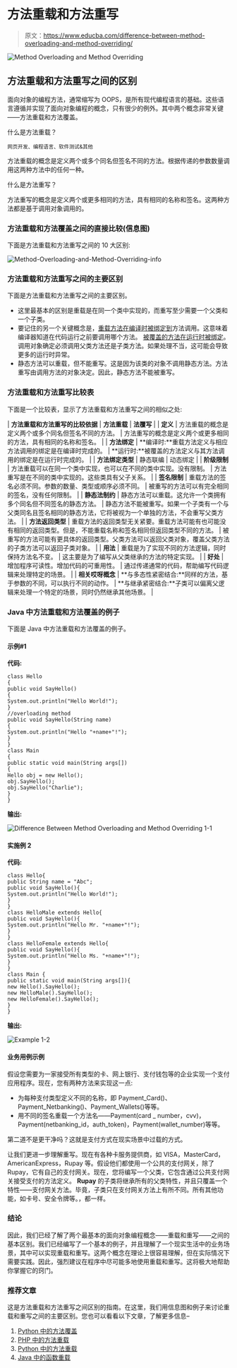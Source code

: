 # 方法重载和方法重写

> 原文：<https://www.educba.com/difference-between-method-overloading-and-method-overriding/>

![Method Overloading and Method Overriding](img/9c57fdcde6f15bb950ea32e0f3babfe2.png)



## 方法重载和方法重写之间的区别

面向对象的编程方法，通常缩写为 OOPS，是所有现代编程语言的基础。这些语言遵循并实现了面向对象编程的概念，只有很少的例外。其中两个概念非常关键——方法重载和方法覆盖。

什么是方法重载？

<small>网页开发、编程语言、软件测试&其他</small>

方法重载的概念是定义两个或多个同名但签名不同的方法。根据传递的参数数量调用这两种方法中的任何一种。

什么是方法重写？

方法重写的概念是定义两个或更多相同的方法，具有相同的名称和签名。这两种方法都是基于调用对象调用的。

### 方法重载和方法覆盖之间的直接比较(信息图)

下面是方法重载和方法重写之间的 10 大区别:

![Method-Overloading-and-Method-Overriding-info](img/5eabc129a6a79556856cc6a43ffb5201.png)



### 方法重载和方法重写之间的主要区别

下面是方法重载和方法重写之间的主要区别。

*   这里最基本的区别是重载是在同一个类中实现的，而重写至少需要一个父类和一个子类。
*   要记住的另一个关键概念是，[重载方法在编译时被绑定到](https://www.educba.com/method-overloading-in-java/)方法调用。这意味着编译器知道在代码运行之前要调用哪个方法。
    [被覆盖的方法在运行时被绑定](https://www.educba.com/method-overriding-in-java/)。调用对象确定必须调用父类方法还是子类方法。如果处理不当，这可能会导致更多的运行时异常。
*   静态方法可以重载，但不能重写。这是因为该类的对象不调用静态方法。方法重写由调用方法的对象决定。因此，静态方法不能被重写。

### 方法重载和方法重写比较表

下面是一个比较表，显示了方法重载和方法重写之间的相似之处:

| ****方法重载和方法重写的比较依据**** | ****方法重载**** | ****法覆写**** |
| ****定义**** | 方法重载的概念是定义两个或多个同名但签名不同的方法。 | 方法重写的概念是定义两个或更多相同的方法，具有相同的名称和签名。 |
| ****方法绑定**** | **编译时:**重载方法定义与相应方法调用的绑定是在编译时完成的。 | **运行时:**被覆盖的方法定义与其方法调用的绑定是在运行时完成的。 |
| ****方法绑定类型**** | 静态联编 | 动态绑定 |
| ****阶级限制**** | 方法重载可以在同一个类中实现，也可以在不同的类中实现。没有限制。 | 方法重写是在不同的类中实现的。这些类具有父子关系。 |
| ****签名限制**** | 重载方法的签名必须不同。参数的数量、类型或顺序必须不同。 | 被重写的方法可以有完全相同的签名，没有任何限制。 |
| ****静态法制约**** | 静态方法可以重载。这允许一个类拥有多个同名但不同签名的静态方法。 | 静态方法不能被重写。如果一个子类有一个与父类同名且签名相同的静态方法，它将被视为一个单独的方法，不会重写父类方法。 |
| ****方法返回类型**** | 重载方法的返回类型无关紧要。重载方法可能有也可能没有相同的返回类型。但是，不能重载名称和签名相同但返回类型不同的方法。 | 被重写的方法可能有更具体的返回类型。父类方法可以返回父类对象，覆盖父类方法的子类方法可以返回子类对象。 |
| ****用法**** | 重载是为了实现不同的方法逻辑，同时保持方法名不变。 | 这主要是为了编写从父类继承的方法的特定实现。 |
| ****好处**** | 增加程序可读性。增加代码的可重用性。 | 通过传递通常的代码，帮助编写代码逻辑来处理特定的场景。 |
| ****相关哎呀概念**** | **与多态性紧密结合:**同样的方法，基于参数的不同，可以执行不同的动作。 | **与继承紧密结合:**子类可以偏离父逻辑来处理一个特定的场景，同时仍然继承其他场景。 |

### Java 中方法重载和方法覆盖的例子

下面是 Java 中方法重载和方法覆盖的例子。

#### 示例#1

**代码:**

```
class Hello
{
public void SayHello()
{
System.out.println("Hello World!");
}
//overloading method
public void SayHello(String name)
{
System.out.println("Hello "+name+"!");
}
}
class Main
{
public static void main(String args[])
{
Hello obj = new Hello();
obj.SayHello();
obj.SayHello("Charlie");
}
}
```

**输出:**

![Difference Between Method Overloading and Method Overriding 1-1](img/9cbf13aa7288313926ef90d817543047.png)



#### 实施例 2

**代码:**

```
class Hello{
public String name = "Abc";
public void SayHello(){
System.out.println("Hello World!");
}
}
class HelloMale extends Hello{
public void SayHello(){
System.out.println("Hello Mr. "+name+"!");
}
}
class HelloFemale extends Hello{
public void SayHello(){
System.out.println("Hello Ms. "+name+"!");
}
}
class Main {
public static void main(String args[]){
new Hello().SayHello();
new HelloMale().SayHello();
new HelloFemale().SayHello();
}
}
```

**输出:**

![Example 1-2](img/4fbad95c25ff08dc962812b75acee9fa.png)



#### 业务用例示例

假设您需要为一家接受所有类型的卡、网上银行、支付钱包等的企业实现一个支付应用程序。现在，您有两种方法来实现这一点:

*   为每种支付类型定义不同的名称，即 Payment_Card()、Payment_Netbanking()、Payment_Wallets()等等。
*   用不同的签名重载一个方法名——Payment(card _ number，cvv)，Payment(netbanking_id，auth_token)，Payment(wallet_number)等等。

第二道不是更干净吗？这就是支付方式在现实场景中过载的方式。

让我们更进一步理解重写。现在有各种卡服务提供商，如 VISA，MasterCard，AmericanExpress，Rupay 等。假设他们都使用一个公共的支付网关，除了 Rupay，它有自己的支付网关。现在，您将编写一个父类，它包含通过公共支付网关接受支付的方法定义。 **Rupay** 的子类将继承所有的父类特性，并且只覆盖一个特性——支付网关方法。毕竟，子类只在支付网关方法上有所不同。所有其他功能，如卡号、安全令牌等。，都一样。

### 结论

因此，我们已经了解了两个最基本的面向对象编程概念——重载和重写——之间的基本区别。我们已经编写了一个基本的例子，并且理解了一个现实生活中的业务场景，其中可以实现重载和重写。这两个概念在理论上很容易理解，但在实际情况下需要实践。因此，强烈建议在程序中尽可能多地使用重载和重写。这将极大地帮助你掌握它的窍门。

### 推荐文章

这是方法重载和方法重写之间区别的指南。在这里，我们用信息图和例子来讨论重载和重写之间的主要区别。您也可以看看以下文章，了解更多信息–

1.  [Python 中的方法覆盖](https://www.educba.com/method-overriding-in-python/)
2.  [PHP 中的方法重载](https://www.educba.com/method-overloading-in-php/)
3.  [Python 中的方法重载](https://www.educba.com/method-overloading-in-python/)
4.  [Java 中的函数重载](https://www.educba.com/function-overloading-in-java/)





